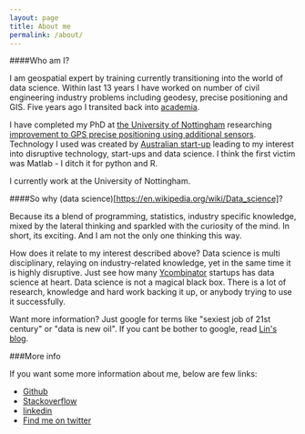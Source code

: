 ```yaml
---
layout: page
title: About me
permalink: /about/
---
```


####Who am I?

I am geospatial expert by training currently transitioning into the world of data science. Within last 13 years I have worked on number of civil engineering industry problems including geodesy, precise positioning and GIS. Five years ago I transited back into [academia](http://www.researchgate.net/profile/Lukasz_Bonenberg). 

I have completed my PhD at [the University of Nottingham](http://www.nottingham.ac.uk/) researching  [improvement to GPS precise positioning using additional sensors](http://www.researchgate.net/publication/264858490_Closely-coupled_Integration_of_Locata_and_GPS_for_Engineering_Applications). Technology I used was created by [Australian start-up](http://www.locata.com/technology/locata-tech-explained/how-is-locata-like-gps/) leading to my interest into disruptive technology, start-ups and data science. I think the first victim was Matlab - I ditch it for python and R.

I currently work at the University of Nottingham.

####So why (data science)[https://en.wikipedia.org/wiki/Data_science]?

Because its a blend of programming, statistics, industry specific knowledge, mixed by the lateral thinking and sparkled with the curiosity of the mind. In short, its exciting. And I am not the only one thinking this way. 

How does it relate to my interest described above? Data science is multi disciplinary, relaying on industry-related knowledge, yet in the same time it is highly disruptive. Just see how many [Ycombinator](https://www.ycombinator.com/) startups has data science at heart.
Data science is not a magical black box. There is a lot of research, knowledge and hard work backing it up, or anybody trying to use it successfully.

Want more information? Just google for terms like "sexiest job of 21st century"  or "data is new oil". If you cant be bother to google, read [Lin's blog](http://linbug.github.io).




###More info

If you want some more information about me, below are few links:

* [Github](https://github.com/DfAC/)
* [Stackoverflow](http://stackoverflow.com/users/3126969/dfac)
* [linkedin](https://uk.linkedin.com/in/lukaszbonenberg)
* <a href="https://twitter.com/Yajirunokaze" class="twitter-follow-button" data-show-count="false" data-size="large">Find me on twitter</a>
<script>!function(d,s,id){var js,fjs=d.getElementsByTagName(s)[0];if(!d.getElementById(id)){js=d.createElement(s);js.id=id;js.src="//platform.twitter.com/widgets.js";fjs.parentNode.insertBefore(js,fjs);}}(document,"script","twitter-wjs");</script>

